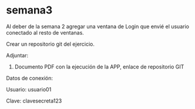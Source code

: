 # semana3

Al deber de la semana 2 agregar una ventana de Login que envié el usuario conectado al resto de ventanas.

Crear un repositorio git del ejercicio.

Adjuntar:

1. Documento PDF con la ejecución de la APP, enlace de repositorio GIT

Datos de conexión:

Usuario: usuario01

Clave: clavesecreta123
